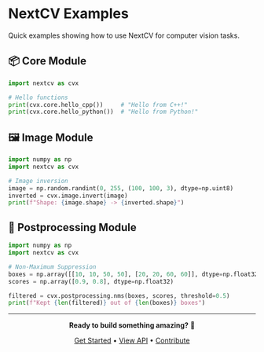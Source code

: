 # NextCV Examples

Quick examples showing how to use NextCV for computer vision tasks.

## 📦 Core Module

```python
import nextcv as cvx

# Hello functions
print(cvx.core.hello_cpp())     # "Hello from C++!"
print(cvx.core.hello_python())  # "Hello from Python!"
```

## 🖼️ Image Module

```python
import numpy as np
import nextcv as cvx

# Image inversion
image = np.random.randint(0, 255, (100, 100, 3), dtype=np.uint8)
inverted = cvx.image.invert(image)
print(f"Shape: {image.shape} -> {inverted.shape}")
```

## 🎯 Postprocessing Module

```python
import numpy as np
import nextcv as cvx

# Non-Maximum Suppression
boxes = np.array([[10, 10, 50, 50], [20, 20, 60, 60]], dtype=np.float32)
scores = np.array([0.9, 0.8], dtype=np.float32)

filtered = cvx.postprocessing.nms(boxes, scores, threshold=0.5)
print(f"Kept {len(filtered)} out of {len(boxes)} boxes")
```

---

<div align="center">

**Ready to build something amazing?** 🚀

[Get Started](getting-started.md) • [View API](reference/) • [Contribute](pybind11-guide.md)

</div>
